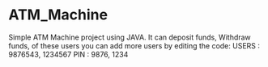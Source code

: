 # ATM_Machine
Simple ATM Machine project using JAVA.
It can deposit funds, Withdraw funds, of these users you can add more users by editing the code:
USERS : 9876543, 1234567
PIN   : 9876,    1234
